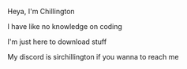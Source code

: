 Heya, I'm Chillington

I have like no knowledge on coding

I'm just here to download stuff

My discord is sirchillington if you wanna to reach me

